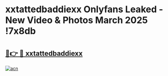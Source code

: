 # xxtattedbaddiexx Onlyfans Leaked - New Video & Photos March 2025 !7x8db

# <h2><a href="https://8smcbt.iuczelnia.edu.pl?title=xxtattedbaddiexx&ref=7x8db">🔗👉 🔴 xxtattedbaddiexx</a></h2>

[![acn](https://github.com/user-attachments/assets/0f9c940e-d8b0-45ae-aac7-cd30a18b3e1c)](https://8smcbt.iuczelnia.edu.pl?title=xxtattedbaddiexx&ref=7x8db)

